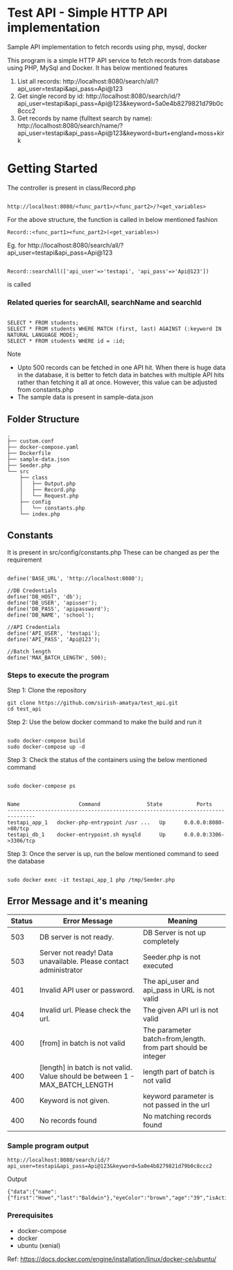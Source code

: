 # Test API - Simple HTTP API implementation
Sample API implementation to fetch records using php, mysql, docker

This program is a simple HTTP API service to fetch records from database using PHP, MySql and Docker. It has below mentioned features

1. List all records: http://localhost:8080/search/all/?api_user=testapi&api_pass=Api@123
2. Get single record by id: http://localhost:8080/search/id/?api_user=testapi&api_pass=Api@123&keyword=5a0e4b8279821d79b0c8ccc2
3. Get records by name (fulltext search by name): http://localhost:8080/search/name/?api_user=testapi&api_pass=Api@123&keyword=burt+england+moss+kirk

# Getting Started

The controller is present in class/Record.php
```

http://localhost:8080/<func_part1>/<func_part2>/?<get_variables>
```

For the above structure, the function is called in below mentioned fashion
```
Record::<func_part1><func_part2>(<get_variables>) 
```
Eg. for http://localhost:8080/search/all/?api_user=testapi&api_pass=Api@123

```

Record::searchAll(['api_user'=>'testapi', 'api_pass'=>'Api@123']) 
```
is called

### Related queries for searchAll, searchName and searchId
```

SELECT * FROM students;
SELECT * FROM students WHERE MATCH (first, last) AGAINST (:keyword IN NATURAL LANGUAGE MODE);
SELECT * FROM students WHERE id = :id;
```


Note 
 - Upto 500 records can be fetched in one API hit. When there is huge data in the database, it is better to fetch data in batches with multiple API hits rather than fetching it all at once. However, this value can be adjusted from constants.php
 - The sample data is present in sample-data.json

## Folder Structure

```
.
├── custom.conf
├── docker-compose.yaml
├── Dockerfile
├── sample-data.json
├── Seeder.php
└── src
    ├── class
    │   ├── Output.php
    │   ├── Record.php
    │   └── Request.php
    ├── config
    │   └── constants.php
    └── index.php
```

## Constants
It is present in src/config/constants.php
These can be changed as per the requirement

```

define('BASE_URL', 'http://localhost:8080');

//DB Credentials
define('DB_HOST', 'db');
define('DB_USER', 'apiuser');
define('DB_PASS', 'apipassword');
define('DB_NAME', 'school');

//API Credentials
define('API_USER', 'testapi');
define('API_PASS', 'Api@123');

//Batch length
define('MAX_BATCH_LENGTH', 500);
```

### Steps to execute the program

Step 1: Clone the repository
```
git clone https://github.com/sirish-amatya/test_api.git
cd test_api
```
Step 2: Use the below docker command to make the build and run it
```

sudo docker-compose build
sudo docker-compose up -d
```
Step 3: Check the status of the containers using the below mentioned command
```

sudo docker-compose ps
```
```

Name                   Command               State           Ports          
-------------------------------------------------------------------------------
testapi_app_1   docker-php-entrypoint /usr ...   Up      0.0.0.0:8080->80/tcp   
testapi_db_1    docker-entrypoint.sh mysqld      Up      0.0.0.0:3306->3306/tcp
```
Step 3: Once the server is up, run the below mentioned command to seed the database
```

sudo docker exec -it testapi_app_1 php /tmp/Seeder.php
```
## Error Message and it's meaning

|Status | Error Message | Meaning |
|-------| --------------| --------|
| 503 | DB server is not ready. | DB Server is not up completely |
| 503 | Server not ready! Data unavailable. Please contact administrator | Seeder.php is not executed |
| 401 | Invalid API user or password. | The api_user and api_pass in URL is not valid |
| 404 | Invalid url. Please check the url. | The given API url is not valid |
| 400 | [from] in batch is not valid | The parameter batch=from,length. from part should be integer |
| 400 | [length] in batch is not valid. Value should be between 1 - MAX_BATCH_LENGTH | length part of batch is not valid |
| 400 | Keyword is not given. | keyword parameter is not passed in the url |
| 400 | No records found | No matching records found |


### Sample program output
```
http://localhost:8080/search/id/?api_user=testapi&api_pass=Api@123&keyword=5a0e4b8279821d79b0c8ccc2
```
Output
```
{"data":{"name":{"first":"Howe","last":"Baldwin"},"eyeColor":"brown","age":"39","isActive":false,"_id":"5a0e4b8279821d79b0c8ccc2"},"status":"success"}
```
### Prerequisites

- docker-compose
- docker
- ubuntu (xenial)

Ref: https://docs.docker.com/engine/installation/linux/docker-ce/ubuntu/

